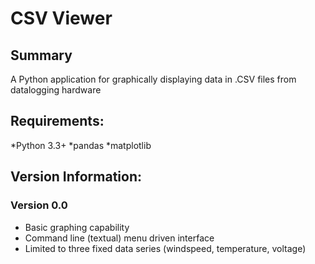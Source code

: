 # CSV Viewer

## Summary
A Python application for graphically displaying data in .CSV files from datalogging hardware

## Requirements:
*Python 3.3+
*pandas
*matplotlib

## Version Information:

### Version 0.0
* Basic graphing capability
* Command line (textual) menu driven interface
* Limited to three fixed data series (windspeed, temperature, voltage)

